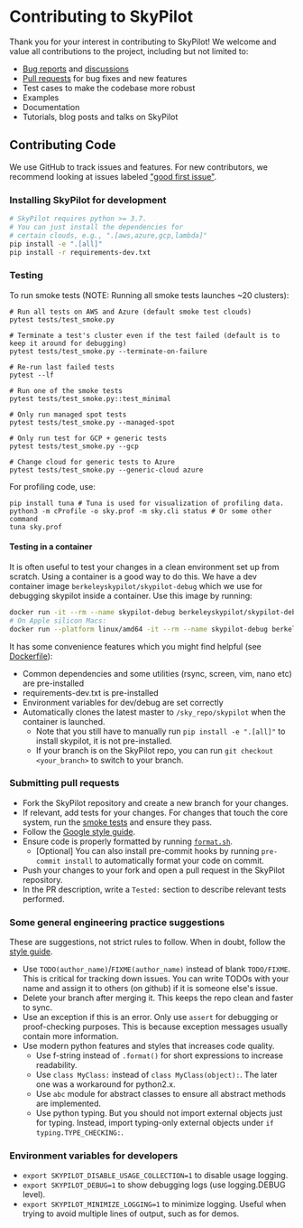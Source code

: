 # Contributing to SkyPilot

Thank you for your interest in contributing to SkyPilot! We welcome and value
all contributions to the project, including but not limited to:

* [Bug reports](https://github.com/skypilot-org/skypilot/issues) and [discussions](https://github.com/skypilot-org/skypilot/discussions)
* [Pull requests](https://github.com/skypilot-org/skypilot/pulls) for bug fixes and new features
* Test cases to make the codebase more robust
* Examples
* Documentation
* Tutorials, blog posts and talks on SkyPilot

## Contributing Code

We use GitHub to track issues and features. For new contributors, we recommend looking at issues labeled ["good first issue"](https://github.com/sky-proj/sky/issues?q=is%3Aopen+is%3Aissue+label%3A%22good+first+issue%22+).

### Installing SkyPilot for development
```bash
# SkyPilot requires python >= 3.7.
# You can just install the dependencies for
# certain clouds, e.g., ".[aws,azure,gcp,lambda]"
pip install -e ".[all]"
pip install -r requirements-dev.txt
```

### Testing
To run smoke tests (NOTE: Running all smoke tests launches ~20 clusters):
```
# Run all tests on AWS and Azure (default smoke test clouds)
pytest tests/test_smoke.py

# Terminate a test's cluster even if the test failed (default is to keep it around for debugging)
pytest tests/test_smoke.py --terminate-on-failure

# Re-run last failed tests
pytest --lf

# Run one of the smoke tests
pytest tests/test_smoke.py::test_minimal

# Only run managed spot tests
pytest tests/test_smoke.py --managed-spot

# Only run test for GCP + generic tests
pytest tests/test_smoke.py --gcp

# Change cloud for generic tests to Azure
pytest tests/test_smoke.py --generic-cloud azure
```

For profiling code, use:
```
pip install tuna # Tuna is used for visualization of profiling data.
python3 -m cProfile -o sky.prof -m sky.cli status # Or some other command
tuna sky.prof
```

#### Testing in a container
It is often useful to test your changes in a clean environment set up from scratch. Using a container is a good way to do this.
We have a dev container image `berkeleyskypilot/skypilot-debug` which we use for debugging skypilot inside a container. Use this image by running:

```bash
docker run -it --rm --name skypilot-debug berkeleyskypilot/skypilot-debug /bin/bash
# On Apple silicon Macs:
docker run --platform linux/amd64 -it --rm --name skypilot-debug berkeleyskypilot/skypilot-debug /bin/bash
```

It has some convenience features which you might find helpful (see [Dockerfile](https://github.com/skypilot-org/skypilot/blob/dev/dockerfile_debug/Dockerfile_debug)):
* Common dependencies and some utilities (rsync, screen, vim, nano etc) are pre-installed
* requirements-dev.txt is pre-installed
* Environment variables for dev/debug are set correctly
* Automatically clones the latest master to `/sky_repo/skypilot` when the container is launched.
  * Note that you still have to manually run `pip install -e ".[all]"` to install skypilot, it is not pre-installed.
  * If your branch is on the SkyPilot repo, you can run `git checkout <your_branch>` to switch to your branch.

### Submitting pull requests
- Fork the SkyPilot repository and create a new branch for your changes.
- If relevant, add tests for your changes. For changes that touch the core system, run the [smoke tests](#testing) and ensure they pass.
- Follow the [Google style guide](https://google.github.io/styleguide/pyguide.html).
- Ensure code is properly formatted by running [`format.sh`](https://github.com/skypilot-org/skypilot/blob/master/format.sh).
  - [Optional] You can also install pre-commit hooks by running `pre-commit install` to automatically format your code on commit.
- Push your changes to your fork and open a pull request in the SkyPilot repository.
- In the PR description, write a `Tested:` section to describe relevant tests performed.

### Some general engineering practice suggestions

These are suggestions, not strict rules to follow. When in doubt, follow the [style guide](https://google.github.io/styleguide/pyguide.html).

* Use `TODO(author_name)`/`FIXME(author_name)` instead of blank `TODO/FIXME`. This is critical for tracking down issues. You can write TODOs with your name and assign it to others (on github) if it is someone else's issue.
* Delete your branch after merging it. This keeps the repo clean and faster to sync.
* Use an exception if this is an error. Only use `assert` for debugging or proof-checking purposes. This is because exception messages usually contain more information.
* Use modern python features and styles that increases code quality.
  * Use f-string instead of `.format()` for short expressions to increase readability.
  * Use `class MyClass:` instead of `class MyClass(object):`. The later one was a workaround for python2.x.
  * Use `abc` module for abstract classes to ensure all abstract methods are implemented.
  * Use python typing. But you should not import external objects just for typing. Instead, import typing-only external objects under `if typing.TYPE_CHECKING:`.

### Environment variables for developers
- `export SKYPILOT_DISABLE_USAGE_COLLECTION=1` to disable usage logging.
- `export SKYPILOT_DEBUG=1` to show debugging logs (use logging.DEBUG level).
- `export SKYPILOT_MINIMIZE_LOGGING=1` to minimize logging. Useful when trying to avoid multiple lines of output, such as for demos.
